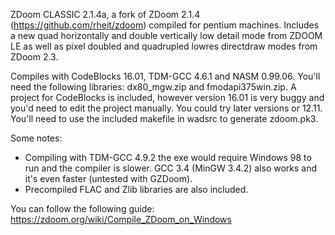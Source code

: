  ZDoom CLASSIC 2.1.4a, a fork of ZDoom 2.1.4 (https://github.com/rheit/zdoom) compiled for pentium machines.
 Includes a new quad horizontally and double vertically low detail mode from ZDOOM LE as well as pixel doubled and
quadrupled lowres directdraw modes from ZDoom 2.3.

 Compiles with CodeBlocks 16.01, TDM-GCC 4.6.1 and NASM 0.99.06. You'll need the following libraries:
dx80_mgw.zip and fmodapi375win.zip.
 A project for CodeBlocks is included, however version 16.01 is very buggy and you'd need to edit the project
 manually. You could try later versions or 12.11. You'll need to use the included makefile in wadsrc to generate
 zdoom.pk3.
 
 Some notes:
 - Compiling with TDM-GCC 4.9.2 the exe would require Windows 98 to run and the compiler is slower.
 GCC 3.4 (MinGW 3.4.2) also works and it's even faster (untested with GZDoom).
 - Precompiled FLAC and Zlib libraries are also included.
 
 You can follow the following guide:
 https://zdoom.org/wiki/Compile_ZDoom_on_Windows
 